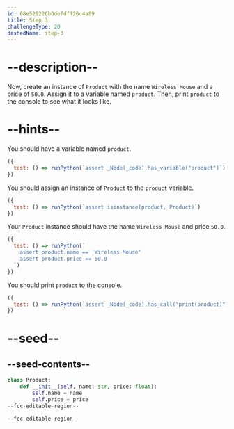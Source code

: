 ```yaml
---
id: 68e529226b0defdff26c4a89
title: Step 3
challengeType: 20
dashedName: step-3
---
```


# --description--

Now, create an instance of `Product` with the name `Wireless Mouse` and a price of `50.0`. Assign it to a variable named `product`. Then, print `product` to the console to see what it looks like.

# --hints--

You should have a variable named `product`.

```js
({
  test: () => runPython(`assert _Node(_code).has_variable("product")`)
})
```

You should assign an instance of `Product` to the `product` variable.

```js
({
  test: () => runPython(`assert isinstance(product, Product)`)
})
```

Your `Product` instance should have the name `Wireless Mouse` and price `50.0`.

```js
({
  test: () => runPython(`
    assert product.name == 'Wireless Mouse'
    assert product.price == 50.0
  `)
})
```

You should print `product` to the console.

```js
({
  test: () => runPython(`assert _Node(_code).has_call("print(product)")`)
})
```

# --seed--

## --seed-contents--

```py
class Product:
    def __init__(self, name: str, price: float):
        self.name = name
        self.price = price
--fcc-editable-region--

--fcc-editable-region--
```

